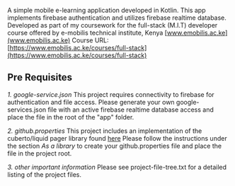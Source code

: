 A simple mobile e-learning application developed in Kotlin.
This app implements firebase authentication and utilizes firebase realtime database.
Developed as part of my coursework for the full-stack (M.I.T) developer course offered by e-mobilis technical institute, Kenya [www.emobilis.ac.ke](www.emobilis.ac.ke)
Course URL: [https://www.emobilis.ac.ke/courses/full-stack](https://www.emobilis.ac.ke/courses/full-stack)

## Pre Requisites
*1. google-service.json*
This project requires connectivity to firebase for authentication and file access.
Please generate your own google-services.json file with an active firebase realtime database access and place the file in the root of the "app" folder.

*2. github.properties*
This project includes an implementation of the cuberto/liquid pager library found [here](https://github.com/Cuberto/liquid-swipe-android)
Please follow the instructions under the section *As a library* to create your github.properties file and place the file in the project root.

*3. other important information*
Please see project-file-tree.txt for a detailed listing of the project files.